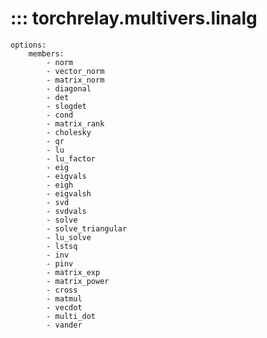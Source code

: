 # ::: torchrelay.multivers.linalg
    options:
        members:
            - norm
            - vector_norm
            - matrix_norm
            - diagonal
            - det
            - slogdet
            - cond
            - matrix_rank
            - cholesky
            - qr
            - lu
            - lu_factor
            - eig
            - eigvals
            - eigh
            - eigvalsh
            - svd
            - svdvals
            - solve
            - solve_triangular
            - lu_solve
            - lstsq
            - inv
            - pinv
            - matrix_exp
            - matrix_power
            - cross
            - matmul
            - vecdot
            - multi_dot
            - vander
